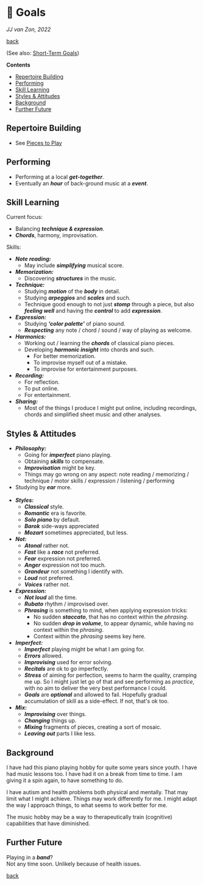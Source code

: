 🎯 Goals
=========

*JJ van Zon, 2022*

[back](./)

(See also: [Short-Term Goals](short-term-goals.md))

__Contents__

- [Repertoire Building](#repertoire-building)
- [Performing](#performing)
- [Skill Learning](#skill-learning)
- [Styles & Attitudes](#styles--attitudes)
- [Background](#background)
- [Further Future](#further-future)

Repertoire Building
-------------------

- See [Pieces to Play](pieces-to-play.md)

Performing
----------

- Performing at a local ***get-together***.
- Eventually an ***hour*** of back-ground music at a ***event***.

Skill Learning
--------------

Current focus:

- Balancing ***technique & expression***.  
- ***Chords***, harmony, improvisation.

Skills:

- ***Note reading:***
    - May include ***simplifying*** musical score.
- ***Memorization:***
    - Discovering ***structures*** in the music.
- ***Technique:***
    - Studying ***motion*** of the ***body*** in detail.
    - Studying ***arpeggios*** and ***scales*** and such.
    - Technique good enough to not just ***stomp*** through a piece, but also ***feeling well*** and having the ***control*** to add ***expression***.
- ***Expression:***
    - Studying ***'color palette'*** of piano sound.
    - ***Respecting*** any note / chord / sound / way of playing as welcome.
- ***Harmonics:***
    - Working out / learning the ***chords*** of classical piano pieces.
    - Developing ***harmonic insight*** into chords and such.
        - For better memorization.
        - To improvise myself out of a mistake.
        - To improvise for entertainment purposes.
- ***Recording:***
    - For reflection.
    - To put online.
    - For entertainment.
- ***Sharing:***
    - Most of the things I produce I might put online, including recordings, chords and simplified sheet music and other analyses.

Styles & Attitudes
------------------

- ***Philosophy:***
    - Going for ***imperfect*** piano playing.
    - Obtaining ***skills*** to compensate.
    - ***Improvisation*** might be key.
    - Things may go wrong on any aspect: note reading / memorizing / technique / motor skills / expression / listening / performing
- Studying by ***ear*** more.
    <br/><br/>
- ***Styles:***
    - ***Classical*** style.
    - ***Romantic*** era is favorite.
    - ***Solo piano*** by default.
    - ***Barok*** side-ways appreciated
    - ***Mozart*** sometimes appreciated, but less.
- ***Not:***
    - ***Atonal*** rather not.
    - ***Fast*** like a ***race*** not preferred.
    - ***Fear*** expression not preferred.
    - ***Anger*** expression not too much.
    - ***Grandeur*** not something I identify with.
    - ***Loud*** not preferred.
    - ***Voices*** rather not.
- ***Expression:***
    - ***Not loud*** all the time.
    - ***Rubato*** rhythm / improvised over.
    - ***Phrasing*** is something to mind, when applying expression tricks:
        - No sudden ***staccato***, that has no context within the *phrasing*.
        - No sudden ***drop in volume***, to appear dynamic, while having no context within the *phrasing*.
        - Context within the *phrasing* seems key here.
- ***Imperfect:***
    - ***Imperfect*** playing might be what I am going for.
    - ***Errors*** allowed.
    - ***Improvising*** used for error solving.
    - ***Recitals*** are ok to go imperfectly.
    - ***Stress*** of aiming for perfection, seems to harm the quality, cramping me up. So I might just let go of that and see performing as *practice*, with no aim to deliver the very best performance I could.
    - ***Goals*** are ***optional*** and allowed to fail. Hopefully gradual accumulation of skill as a side-effect. If not, that's ok too.
- ***Mix:***
    - ***Improvising*** over things.
    - ***Changing*** things up.
    - ***Mixing*** fragments of pieces, creating a sort of mosaic.
    - ***Leaving out*** parts I like less.

Background
----------

I have had this piano playing hobby for quite some years since youth. I have had music lessons too. I have had it on a break from time to time. I am giving it a spin again, to have something to do.

I have autism and health problems both physical and mentally. That may limit what I might achieve. Things may work differently for me. I might adapt the way I approach things, to what seems to work better for me.

The music hobby may be a way to therapeutically train (cognitive) capabilities that have diminished.

Further Future
--------------

Playing in a ***band***?  
Not any time soon. Unlikely because of health issues.

[back](./)